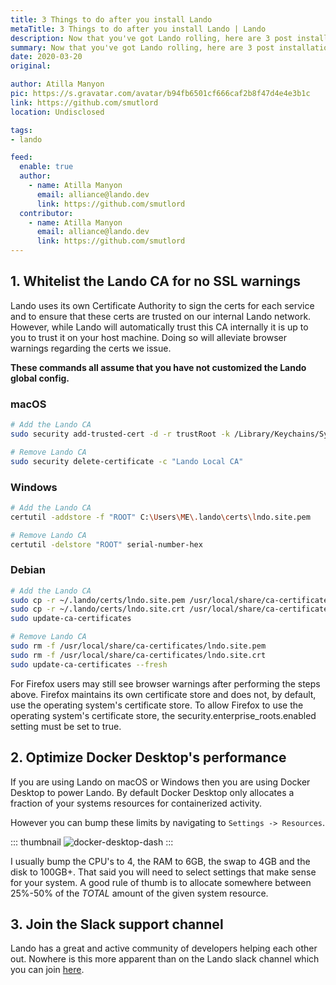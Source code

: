 ```yaml
---
title: 3 Things to do after you install Lando
metaTitle: 3 Things to do after you install Lando | Lando
description: Now that you've got Lando rolling, here are 3 post installation steps to take things to the next level
summary: Now that you've got Lando rolling, here are 3 post installation steps to take things to the next level
date: 2020-03-20
original:

author: Atilla Manyon
pic: https://s.gravatar.com/avatar/b94fb6501cf666caf2b8f47d4e4e3b1c
link: https://github.com/smutlord
location: Undisclosed

tags:
- lando

feed:
  enable: true
  author:
    - name: Atilla Manyon
      email: alliance@lando.dev
      link: https://github.com/smutlord
  contributor:
    - name: Atilla Manyon
      email: alliance@lando.dev
      link: https://github.com/smutlord
---
```


## 1. Whitelist the Lando CA for no SSL warnings

Lando uses its own Certificate Authority to sign the certs for each service and to ensure that these certs are trusted on our internal Lando network. However, while Lando will automatically trust this CA internally it is up to you to trust it on your host machine. Doing so will alleviate browser warnings regarding the certs we issue.

**These commands all assume that you have not customized the Lando global config.**

### macOS

```bash
# Add the Lando CA
sudo security add-trusted-cert -d -r trustRoot -k /Library/Keychains/System.keychain ~/.lando/certs/lndo.site.pem

# Remove Lando CA
sudo security delete-certificate -c "Lando Local CA"
```

### Windows

```bash
# Add the Lando CA
certutil -addstore -f "ROOT" C:\Users\ME\.lando\certs\lndo.site.pem

# Remove Lando CA
certutil -delstore "ROOT" serial-number-hex
```

### Debian

```bash
# Add the Lando CA
sudo cp -r ~/.lando/certs/lndo.site.pem /usr/local/share/ca-certificates/lndo.site.pem
sudo cp -r ~/.lando/certs/lndo.site.crt /usr/local/share/ca-certificates/lndo.site.crt
sudo update-ca-certificates

# Remove Lando CA
sudo rm -f /usr/local/share/ca-certificates/lndo.site.pem
sudo rm -f /usr/local/share/ca-certificates/lndo.site.crt
sudo update-ca-certificates --fresh
```

For Firefox users may still see browser warnings after performing the steps above. Firefox maintains its own certificate store and does not, by default, use the operating system's certificate store. To allow Firefox to use the operating system's certificate store, the security.enterprise_roots.enabled setting must be set to true.

## 2. Optimize Docker Desktop's performance

If you are using Lando on macOS or Windows then you are using Docker Desktop to power Lando. By default Docker Desktop only allocates a fraction of your systems resources for containerized activity.

However you can bump these limits by navigating to `Settings -> Resources`.

::: thumbnail
![docker-desktop-dash](https://docs.docker.com/docker-for-mac/images/menu/prefs-advanced.png "Docker Desktop")
:::

I usually bump the CPU's to 4, the RAM to 6GB, the swap to 4GB and the disk to 100GB+. That said you will need to select settings that make sense for your system. A good rule of thumb is to allocate somewhere between 25%-50% of the _TOTAL_ amount of the given system resource.

## 3. Join the Slack support channel

Lando has a great and active community of developers helping each other out. Nowhere is this more apparent than on the Lando slack channel which you can join [here](https://launchpass.com/devwithlando).

